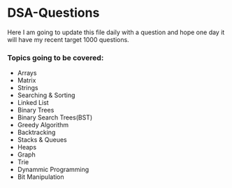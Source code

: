# DSA-Questions

Here I am going to update this file daily with a question and hope one day it will have my recent target 1000 questions.

<h3>Topics going to be covered:</h3>
<ul>
  <li><a style="text-decoration:none;" target="_blank" href="https://github.com/DeepanshuPratik/DSA-Questions/tree/main/Arrays" >Arrays</a></li>
  <li>Matrix</li>
  <li><a style="text-decoration:none;" target="_blank" href="https://github.com/DeepanshuPratik/DSA-Questions/tree/main/Strings" >Strings</a></li>
  <li><a style="text-decoration:none;" target="_blank" href="https://github.com/DeepanshuPratik/DSA-Questions/tree/main/Searching_Algorithms" >Searching & Sorting</a></li>
  <li><a style="text-decoration:none;" target="_blank" href="https://github.com/DeepanshuPratik/DSA-Questions/tree/main/LinkedList">Linked List</a></li>
  <li>Binary Trees</li>
  <li>Binary Search Trees(BST)</li>
  <li>Greedy Algorithm</li>
  <li>Backtracking</li>
  <li>Stacks & Queues</li>
  <li>Heaps</li>
  <li>Graph</li>
  <li>Trie</li>
  <li>Dynammic Programming</li>
  <li>Bit Manipulation</li>
